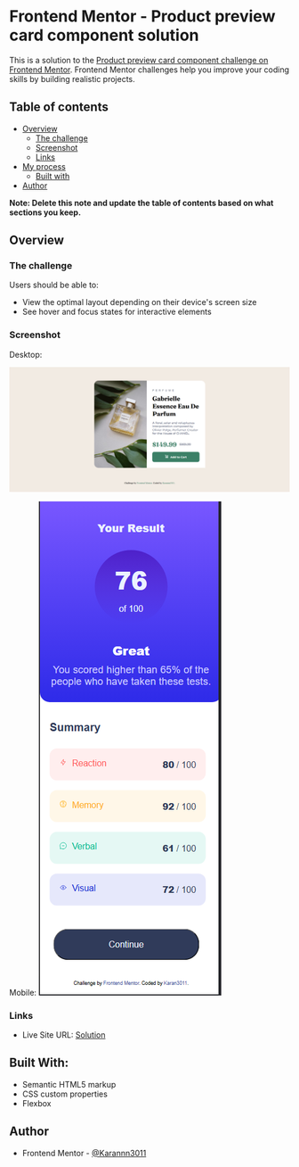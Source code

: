 # Frontend Mentor - Product preview card component solution

This is a solution to the [Product preview card component challenge on Frontend Mentor](https://www.frontendmentor.io/challenges/product-preview-card-component-GO7UmttRfa). Frontend Mentor challenges help you improve your coding skills by building realistic projects. 

## Table of contents

- [Overview](#overview)
  - [The challenge](#the-challenge)
  - [Screenshot](#screenshot)
  - [Links](#links)
- [My process](#my-process)
  - [Built with](#built-with)
- [Author](#author)

**Note: Delete this note and update the table of contents based on what sections you keep.**

## Overview

### The challenge

Users should be able to:

- View the optimal layout depending on their device's screen size
- See hover and focus states for interactive elements

### Screenshot

Desktop:

![](dd.png)


Mobile:
![](md.png)

### Links

- Live Site URL: [Solution](https://karannn3011.github.io/product-preview-frontendmentor)

## Built With:

- Semantic HTML5 markup
- CSS custom properties
- Flexbox

## Author

- Frontend Mentor - [@Karannn3011](https://www.frontendmentor.io/profile/Karannn3011)
